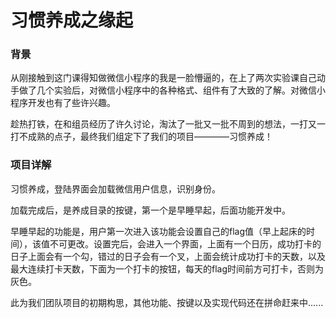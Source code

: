 # 习惯养成之缘起

### 背景

  从刚接触到这门课得知做微信小程序的我是一脸懵逼的，在上了两次实验课自己动手做了几个实验后，对微信小程序中的各种格式、组件有了大致的了解。对微信小程序开发也有了些许兴趣。

  趁热打铁，在和组员经历了许久讨论，淘汰了一批又一批不周到的想法，一打又一打不成熟的点子，最终我们组定下了我们的项目————习惯养成！

### 项目详解

  习惯养成，登陆界面会加载微信用户信息，识别身份。

  加载完成后，是养成目录的按键，第一个是早睡早起，后面功能开发中。

  早睡早起的功能是，用户第一次进入该功能会设置自己的flag值（早上起床的时间），该值不可更改。设置完后，会进入一个界面，上面有一个日历，成功打卡的日子上面会有一个勾，错过的日子会有一个叉，上面会统计成功打卡的天数，以及最大连续打卡天数，下面为一个打卡的按钮，每天的flag时间前方可打卡，否则为灰色。

  此为我们团队项目的初期构思，其他功能、按键以及实现代码还在拼命赶来中......

